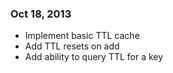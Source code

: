 ### Oct 18, 2013
- Implement basic TTL cache
- Add TTL resets on add
- Add ability to query TTL for a key
